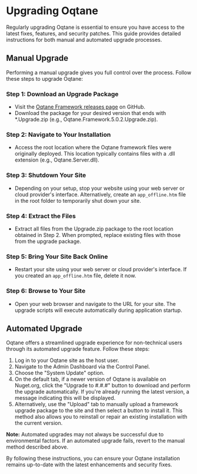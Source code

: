 # Upgrading Oqtane

Regularly upgrading Oqtane is essential to ensure you have access to the latest fixes, features, and security patches. This guide provides detailed instructions for both manual and automated upgrade processes.

## Manual Upgrade

Performing a manual upgrade gives you full control over the process. Follow these steps to upgrade Oqtane:

### Step 1: Download an Upgrade Package

- Visit the [Oqtane Framework releases page](https://github.com/oqtane/oqtane.framework/releases) on GitHub.
- Download the package for your desired version that ends with *.Upgrade.zip (e.g., Oqtane.Framework.5.0.2.Upgrade.zip).

### Step 2: Navigate to Your Installation

- Access the root location where the Oqtane framework files were originally deployed. This location typically contains files with a .dll extension (e.g., Oqtane.Server.dll).

### Step 3: Shutdown Your Site

- Depending on your setup, stop your website using your web server or cloud provider's interface. Alternatively, create an `app_offline.htm` file in the root folder to temporarily shut down your site.

### Step 4: Extract the Files

- Extract all files from the Upgrade.zip package to the root location obtained in Step 2. When prompted, replace existing files with those from the upgrade package.

### Step 5: Bring Your Site Back Online

- Restart your site using your web server or cloud provider's interface. If you created an `app_offline.htm` file, delete it now.

### Step 6: Browse to Your Site

- Open your web browser and navigate to the URL for your site. The upgrade scripts will execute automatically during application startup.

## Automated Upgrade

Oqtane offers a streamlined upgrade experience for non-technical users through its automated upgrade feature. Follow these steps:

1. Log in to your Oqtane site as the host user.
2. Navigate to the Admin Dashboard via the Control Panel.
3. Choose the "System Update" option.
4. On the default tab, if a newer version of Oqtane is available on Nuget.org, click the "Upgrade to #.#.#" button to download and perform the upgrade automatically. If you're already running the latest version, a message indicating this will be displayed.
5. Alternatively, use the "Upload" tab to manually upload a framework upgrade package to the site and then select a button to install it. This method also allows you to reinstall or repair an existing installation with the current version.

**Note:** Automated upgrades may not always be successful due to environmental factors. If an automated upgrade fails, revert to the manual method described above.

By following these instructions, you can ensure your Oqtane installation remains up-to-date with the latest enhancements and security fixes.

